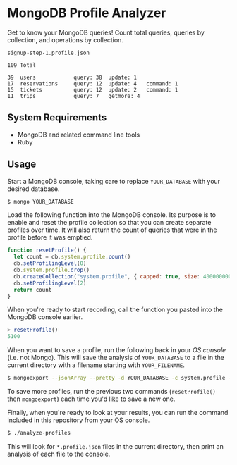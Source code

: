 # MongoDB Profile Analyzer

Get to know your MongoDB queries! Count total queries, queries by collection,
and operations by collection.

```
signup-step-1.profile.json

109	Total

39	users            query: 38	update: 1
17	reservations     query: 12	update: 4	command: 1
15	tickets          query: 12	update: 2	command: 1
11	trips            query: 7	getmore: 4
```

## System Requirements

* MongoDB and related command line tools
* Ruby

## Usage

Start a MongoDB console, taking care to replace `YOUR_DATABASE` with your
desired database.

```bash
$ mongo YOUR_DATABASE
```

Load the following function into the MongoDB console. Its purpose is to enable
and reset the profile collection so that you can create separate profiles
over time. It will also return the count of queries that were in the profile
before it was emptied.

```javascript
function resetProfile() {
  let count = db.system.profile.count()
  db.setProfilingLevel(0)
  db.system.profile.drop()
  db.createCollection("system.profile", { capped: true, size: 400000000 })
  db.setProfilingLevel(2)
  return count
}
```

When you're ready to start recording, call the function you pasted into the
MongoDB console earlier.

```javascript
> resetProfile()
5100
```

When you want to save a profile, run the following back in your *OS console* (i.e.
not Mongo). This will save the analysis of `YOUR_DATABASE` to a file in the
current directory with a filename starting with `YOUR_FILENAME`.

```bash
$ mongoexport --jsonArray --pretty -d YOUR_DATABASE -c system.profile -o YOUR_FILENAME.profile.json
```

To save more profiles, run the previous two commands (`resetProfile()` then
`mongoexport`) each time you'd like to save a new one.

Finally, when you're ready to look at your results, you can run the command
included in this repository from your OS console.

```bash
$ ./analyze-profiles
```

This will look for `*.profile.json` files in the current directory, then print
an analysis of each file to the console.
